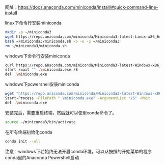 网址：https://docs.anaconda.com/miniconda/install/#quick-command-line-install

linux下命令行安装miniconda
```bash
mkdir -p ~/miniconda3
wget https://repo.anaconda.com/miniconda/Miniconda3-latest-Linux-x86_64.sh -O ~/miniconda3/miniconda.sh
bash ~/miniconda3/miniconda.sh -b -u -p ~/miniconda3
rm ~/miniconda3/miniconda.sh
```

windows下命令行安装miniconda
```bash
curl https://repo.anaconda.com/miniconda/Miniconda3-latest-Windows-x86_64.exe -o .\miniconda.exe
start /wait "" .\miniconda.exe /S
del .\miniconda.exe
```

windows下powershell安装miniconda
```bash
wget "https://repo.anaconda.com/miniconda/Miniconda3-latest-Windows-x86_64.exe" -outfile ".\miniconda.exe"
Start-Process -FilePath ".\miniconda.exe" -ArgumentList "/S" -Wait
del .\miniconda.exe
```

安装完后，需要重启终端，然后就可以使用conda命令了。

```bash
source ~/miniconda3/bin/activate
```

在所有终端初始化conda
```bash
conda init --all
```

注意：windows下若始终无法开启conda环境，可以从按照的开始菜单的程序conda里的Anaconda Powershell启动